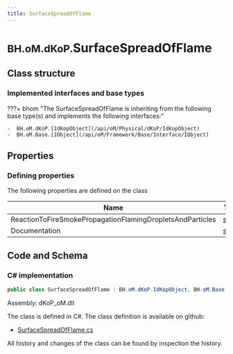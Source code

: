```yaml
---
title: SurfaceSpreadOfFlame
---
```


# <small>BH.oM.dKoP.</small>**SurfaceSpreadOfFlame**



## Class structure

### Implemented interfaces and base types

???+ bhom "The SurfaceSpreadOfFlame is inheriting from the following base type(s) and implements the following interfaces:"

    -  BH.oM.dKoP.[IdKopObject](/api/oM/Physical/dKoP/IdKopObject)
    -  BH.oM.Base.[IObject](/api/oM/Framework/Base/Interface/IObject)


## Properties



### Defining properties

The following properties are defined on the class

| Name             | Type             | Description      | Quantity         |
|------------------|------------------|------------------|------------------|
| ReactionToFireSmokePropagationFlamingDropletsAndParticles | [string](https://learn.microsoft.com/en-us/dotnet/api/System.String?view=netstandard-2.0) | - | - |
| Documentation | [string](https://learn.microsoft.com/en-us/dotnet/api/System.String?view=netstandard-2.0) | - | - |


## Code and Schema

### C# implementation

``` C# title="C#"
public class SurfaceSpreadOfFlame : BH.oM.dKoP.IdKopObject, BH.oM.Base.IObject
```

Assembly: dKoP_oM.dll

The class is defined in C#. The class definition is available on github:

- [SurfaceSpreadOfFlame.cs](https://github.com/BHoM/dKoP_Toolkit/blob/develop/dKoP_oM/Perfomance\SurfaceSpreadOfFlame.cs)

All history and changes of the class can be found by inspection the history.

